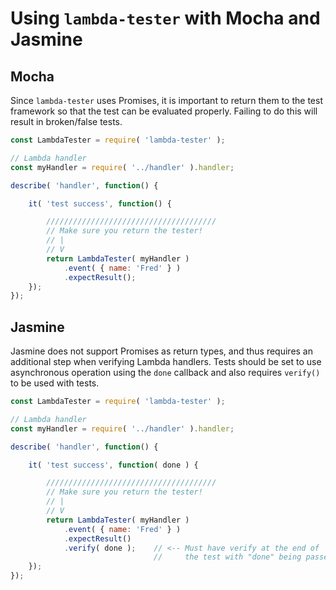 # Using `lambda-tester` with Mocha and Jasmine

## Mocha

Since `lambda-tester` uses Promises, it is important to return them to the test framework so that the test can be evaluated properly. Failing
to do this will result in broken/false tests.

```js
const LambdaTester = require( 'lambda-tester' );

// Lambda handler
const myHandler = require( '../handler' ).handler;

describe( 'handler', function() {

	it( 'test success', function() {

		//////////////////////////////////////
        // Make sure you return the tester!
        // |
        // V
		return LambdaTester( myHandler )
			.event( { name: 'Fred' } )
			.expectResult();
	});
});
```

## Jasmine

Jasmine does not support Promises as return types, and thus requires an additional step when verifying Lambda handlers. Tests should be set
to use asynchronous operation using the `done` callback and also requires `verify()` to be used with tests.

```js
const LambdaTester = require( 'lambda-tester' );

// Lambda handler
const myHandler = require( '../handler' ).handler;

describe( 'handler', function() {

	it( 'test success', function( done ) {

		//////////////////////////////////////
        // Make sure you return the tester!
        // |
        // V
		return LambdaTester( myHandler )
			.event( { name: 'Fred' } )
			.expectResult()
			.verify( done );	// <-- Must have verify at the end of
								//     the test with "done" being passed to control flow
	});
});
```
